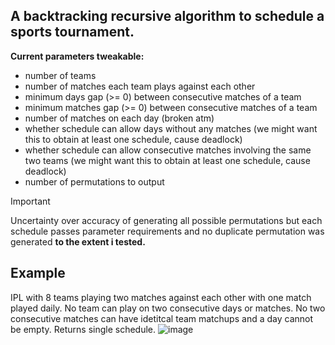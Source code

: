 ## A backtracking recursive algorithm to schedule a sports tournament.

**Current parameters tweakable:**
- number of teams
- number of matches each team plays against each other
- minimum days gap (>= 0) between consecutive matches of a team
- minimum matches gap (>= 0) between consecutive matches of a team
- number of matches on each day (broken atm)
- whether schedule can allow days without any matches (we might want this to obtain at least one schedule, cause deadlock)
- whether schedule can allow consecutive matches involving the same two teams (we might want this to obtain at least one schedule, cause deadlock)
- number of permutations to output

> [!Important]
> Uncertainty over accuracy of generating all possible permutations but each schedule passes parameter requirements and no duplicate permutation was generated **to the extent i tested.**

## Example
IPL with 8 teams playing two matches against each other with one match played daily. No team can play on two consecutive days or matches. No two consecutive matches can have idetitcal team matchups and a day cannot be empty. Returns single schedule.
![image](https://github.com/sandeshShahapur/sportsScheduler/assets/110241292/2080f25b-ade6-4f2a-a56d-5b8efac49ba8)
